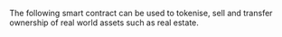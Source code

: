 The following smart contract can be used to tokenise, sell and transfer ownership of real world assets such as real estate. 
